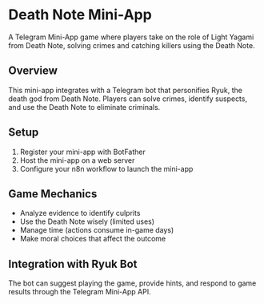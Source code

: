 # Death Note Mini-App

A Telegram Mini-App game where players take on the role of Light Yagami from Death Note, solving crimes and catching killers using the Death Note.

## Overview

This mini-app integrates with a Telegram bot that personifies Ryuk, the death god from Death Note. Players can solve crimes, identify suspects, and use the Death Note to eliminate criminals.

## Setup

1. Register your mini-app with BotFather
2. Host the mini-app on a web server
3. Configure your n8n workflow to launch the mini-app

## Game Mechanics

- Analyze evidence to identify culprits
- Use the Death Note wisely (limited uses)
- Manage time (actions consume in-game days)
- Make moral choices that affect the outcome

## Integration with Ryuk Bot

The bot can suggest playing the game, provide hints, and respond to game results through the Telegram Mini-App API. 